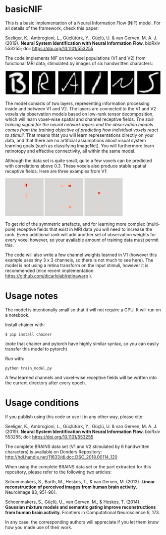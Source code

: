 # basicNIF

This is a basic implementation of a Neural Information Flow (NIF) model. For all details of the framework, check this paper: 

Seeliger, K., Ambrogioni, L., Güçlütürk, Y., Güçlü, U. & van Gerven,
M. A. J. (2019). **Neural System Identification with Neural Information Flow.** bioRxiv 553255; doi: https://doi.org/10.1101/553255

The code implements NIF on two voxel populations (V1 and V2) from functional MRI data, stimulated by images of six handwritten characters: 

![Handwritten character stimuli (B R A I N S)](BRAINS.png)

The model consists of two layers, representing information processing inside and between V1 and V2. The layers are connected to the V1 and V2 voxels via observation models based on low-rank tensor decomposition, which will learn voxel-wise spatial and channel receptive fields. *The sole training signal for the neural network layers and the observation models comes from the training objective of predicting how individual voxels react to stimuli.* That means that you will learn representations directly on your data, and that there are no artificial assumptions about visual system learning goals (such as classifying ImageNet). You will furthermore learn retinotopy and effective connectivity, all within the same model. 

Although the data set is quite small, quite a few voxels can be predicted with correlations above 0.3. These voxels also produce stable spatial receptive fields. Here are three examples from V1: 

![3 spatial receptive fields](spatialRFs.png)

To get rid of the symmetric artefacts, and for learning more complex (multi-pole) receptive fields that exist in MRI data you will need to increase the rank. Every additional rank will add another set of observation weights for every voxel however, so your available amount of training data must permit this. 

The code will also write a few channel weights learned in V1 (however this example uses tiny 3 x 3 channels, so there is not much to see here). The model is not using a retina transform on the input stimuli, however it is recommended (nice recent implementation: https://github.com/dicarlolab/retinawarp ). 


Usage notes
===========

The model is intentionally small so that it will not require a GPU. It will run on a notebook. 

Install chainer with: 

    $ pip install chainer
    
(note that chainer and pytorch have highly similar syntax, so you can easily transfer this model to pytorch)

Run with: 

    python train_model.py

A few learned channels and voxel-wise receptive fields will be written into the current directory after every epoch. 


Usage conditions
================

If you publish using this code or use it in any other way, please cite:

Seeliger, K., Ambrogioni, L., Güçlütürk, Y., Güçlü, U. & van Gerven,
M. A. J. (2019). **Neural System Identification with Neural Information Flow.** bioRxiv 553255; doi: https://doi.org/10.1101/553255

The complete BRAINS data set (V1 and V2 stimulated by 6 handwritten characters) is available on Donders Repository: 
http://hdl.handle.net/11633/di.dcc.DSC_2018.00114_120

When using the complete BRAINS data set or the part extracted for this repository, please refer to the following two articles:

Schoenmakers, S., Barth, M., Heskes, T., & van Gerven, M. (2013). **Linear reconstruction of perceived images from human brain activity.** NeuroImage 83, 951-961.

Schoenmakers, S., Güçlü, U., van Gerven, M., & Heskes, T. (2014). **Gaussian mixture models and semantic gating improve reconstructions from human brain activity.** Frontiers in Computational Neuroscience 8, 173.

In any case, the corresponding authors will appreciate if you let them know how you made use of their work. 
